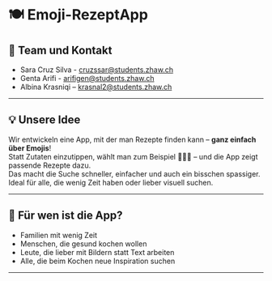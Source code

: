 # 🍽️ Emoji-RezeptApp

## 👥 Team und Kontakt
- Sara Cruz Silva - cruzssar@students.zhaw.ch
- Genta Arifi - arifigen@students.zhaw.ch
- Albina Krasniqi – krasnal2@students.zhaw.ch  

---

## 💡 Unsere Idee

Wir entwickeln eine App, mit der man Rezepte finden kann – **ganz einfach über Emojis**!  
Statt Zutaten einzutippen, wählt man zum Beispiel 🥦🍗🍚 – und die App zeigt passende Rezepte dazu.  
Das macht die Suche schneller, einfacher und auch ein bisschen spassiger. Ideal für alle, die wenig Zeit haben oder lieber visuell suchen.

---

## 🎯 Für wen ist die App?

- Familien mit wenig Zeit
- Menschen, die gesund kochen wollen
- Leute, die lieber mit Bildern statt Text arbeiten
- Alle, die beim Kochen neue Inspiration suchen

---


